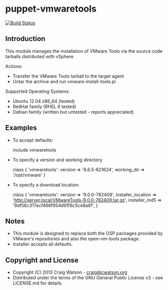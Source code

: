 puppet-vmwaretools
==================

[![Build Status](https://secure.travis-ci.org/craigwatson/puppet-vmwaretools.png?branch=master)](http://travis-ci.org/craigwatson/puppet-vmwaretools)

Introduction
------------

This module manages the installation of VMware Tools via the source code tarballs distributed with vSphere.

Actions:

* Transfer the VMware Tools tarball to the target agent
* Untar the archive and run vmware-install-tools.pl

Supported Operating Systems:

* Ubuntu 12.04 x86_64 (tested)
* RedHat family (RHEL 6 tested)
* Debian family (written but untested - reports appreciated)

Examples
--------

*  To accept defaults:
 
    include vmwaretools
 
*  To specify a version and working directory
 
    class { 'vmwaretools':
      version     => '8.6.5-621624',
      working_dir => '/opt/vmware'
    }
 
*  To specify a download location:
 
    class { 'vmwaretools':
      version            => '9.0.0-782409',
      installer_location => 'http://server.local/VMwareTools-9.0.0-782409.tar.gz',
      installer_md5      => '9df56c317ecf466f954d91f6c5ce8a6f',
    }

Notes
-----

* This module is designed to replace both the OSP packages provided by VMware's repositories and also the open-vm-tools package.
* Installer accepts all defaults.

Copyright and License
---------------------
* Copyright (C) 2013 Craig Watson - <craig@cwatson.org>
* Distributed under the terms of the GNU General Public License v3 - see LICENSE.md for details.
